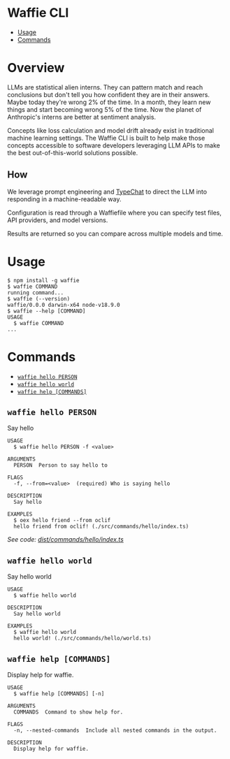 Waffie CLI
=================

<!-- toc -->
* [Usage](#usage)
* [Commands](#commands)
<!-- tocstop -->

# Overview
LLMs are statistical alien interns. They can pattern match and reach conclusions but
don't tell you how confident they are in their answers. Maybe today they're wrong 2%
of the time. In a month, they learn new things and start becoming wrong 5% of the time.
Now the planet of Anthropic's interns are better at sentiment analysis.

Concepts like loss calculation and model drift already exist in traditional machine learning
settings. The Waffie CLI is built to help make those concepts accessible to software
developers leveraging LLM APIs to make the best out-of-this-world solutions possible.

## How
We leverage prompt engineering and [TypeChat](https://github.com/microsoft/TypeChat/) to
direct the LLM into responding in a machine-readable way.

Configuration is read through a Waffiefile where you can specify test files, API providers,
and model versions.

Results are returned so you can compare across multiple models and time.

# Usage
<!-- usage -->
```sh-session
$ npm install -g waffie
$ waffie COMMAND
running command...
$ waffie (--version)
waffie/0.0.0 darwin-x64 node-v18.9.0
$ waffie --help [COMMAND]
USAGE
  $ waffie COMMAND
...
```
<!-- usagestop -->


# Commands
<!-- commands -->
* [`waffie hello PERSON`](#waffie-hello-person)
* [`waffie hello world`](#waffie-hello-world)
* [`waffie help [COMMANDS]`](#waffie-help-commands)

## `waffie hello PERSON`

Say hello

```
USAGE
  $ waffie hello PERSON -f <value>

ARGUMENTS
  PERSON  Person to say hello to

FLAGS
  -f, --from=<value>  (required) Who is saying hello

DESCRIPTION
  Say hello

EXAMPLES
  $ oex hello friend --from oclif
  hello friend from oclif! (./src/commands/hello/index.ts)
```

_See code: [dist/commands/hello/index.ts](https://github.com/lamroger/waffie/blob/v0.0.0/dist/commands/hello/index.ts)_

## `waffie hello world`

Say hello world

```
USAGE
  $ waffie hello world

DESCRIPTION
  Say hello world

EXAMPLES
  $ waffie hello world
  hello world! (./src/commands/hello/world.ts)
```

## `waffie help [COMMANDS]`

Display help for waffie.

```
USAGE
  $ waffie help [COMMANDS] [-n]

ARGUMENTS
  COMMANDS  Command to show help for.

FLAGS
  -n, --nested-commands  Include all nested commands in the output.

DESCRIPTION
  Display help for waffie.
```
<!-- commandsstop -->
